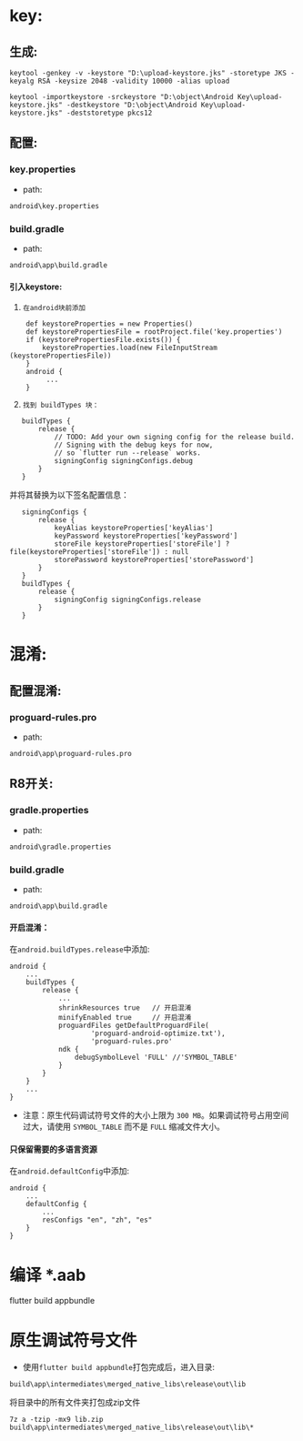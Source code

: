 # key:
## 生成:
```
keytool -genkey -v -keystore "D:\upload-keystore.jks" -storetype JKS -keyalg RSA -keysize 2048 -validity 10000 -alias upload
```
```
keytool -importkeystore -srckeystore "D:\object\Android Key\upload-keystore.jks" -destkeystore "D:\object\Android Key\upload-keystore.jks" -deststoretype pkcs12
```
## 配置:
### key.properties
- path:
```
android\key.properties
```
### build.gradle
- path:
```
android\app\build.gradle
```
#### 引入keystore: 
1. `在android块前添加`
```
    def keystoreProperties = new Properties()
    def keystorePropertiesFile = rootProject.file('key.properties')
    if (keystorePropertiesFile.exists()) {
        keystoreProperties.load(new FileInputStream (keystorePropertiesFile))
    }
    android {
         ...
    }
```
2. `找到 buildTypes 块：`
```
   buildTypes {
       release {
           // TODO: Add your own signing config for the release build.
           // Signing with the debug keys for now,
           // so `flutter run --release` works.
           signingConfig signingConfigs.debug
       }
   }
```
并将其替换为以下签名配置信息：
```
   signingConfigs {
       release {
           keyAlias keystoreProperties['keyAlias']
           keyPassword keystoreProperties['keyPassword']
           storeFile keystoreProperties['storeFile'] ? file(keystoreProperties['storeFile']) : null
           storePassword keystoreProperties['storePassword']
       }
   }
   buildTypes {
       release {
           signingConfig signingConfigs.release
       }
   }
```

# 混淆:
## 配置混淆:
### proguard-rules.pro
- path:
```
android\app\proguard-rules.pro
```
## R8开关:
### gradle.properties
- path:
```
android\gradle.properties
```
### build.gradle
- path:
```
android\app\build.gradle
```
#### 开启混淆：
在`android.buildTypes.release`中添加:
```
android {
    ...
    buildTypes {
        release {
            ...
            shrinkResources true   // 开启混淆
            minifyEnabled true     // 开启混淆
            proguardFiles getDefaultProguardFile(
                    'proguard-android-optimize.txt'),
                    'proguard-rules.pro'
            ndk {
                debugSymbolLevel 'FULL' //'SYMBOL_TABLE'
            }
        }
    }
    ...
}
```
- 注意：原生代码调试符号文件的大小上限为 `300 MB`。如果调试符号占用空间过大，请使用 `SYMBOL_TABLE` 而不是 `FULL` 缩减文件大小。
#### 只保留需要的多语言资源
在`android.defaultConfig`中添加:
```
android {
    ...
    defaultConfig {
        ...
        resConfigs "en", "zh", "es"
    }
}
```

# 编译 *.aab
flutter build appbundle

# 原生调试符号文件
- 使用`flutter build appbundle`打包完成后，进入目录:
```
build\app\intermediates\merged_native_libs\release\out\lib
```
将目录中的所有文件夹打包成zip文件
```
7z a -tzip -mx9 lib.zip build\app\intermediates\merged_native_libs\release\out\lib\*
```
